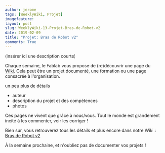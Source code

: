 ```yaml
---
author: jerome
tags: [WeeklyWiki, Projet]
imagefeature:
layout: post
slug: WeeklyWiki-13-Projet-Bras-de-Robot-v2
date: 2019-02-09
title: "Projet: Bras de Robot v2"
comments: True
---
```


(insérer ici une description courte)

Chaque semaine, le Fablab vous propose de (re)découvrir une page du [Wiki](https://wiki.fablab-lannion.org). Cela peut être un projet documenté, une formation ou une page consacrée à l'organisation.

un peu plus de détails
* auteur
* description du projet et des compétences
* photos

Ces pages ne vivent que grâce à nous/vous. Tout le monde est grandement incité à les commenter, voir les corriger !

Bien sur, vous retrouverez tous les détails et plus encore dans notre Wiki : [Bras de Robot v2](https://wiki.fablab-lannion.org/index.php?title=Bras_de_Robot_v2)

À la semaine prochaine, et n'oubliez pas de documenter vos projets !

